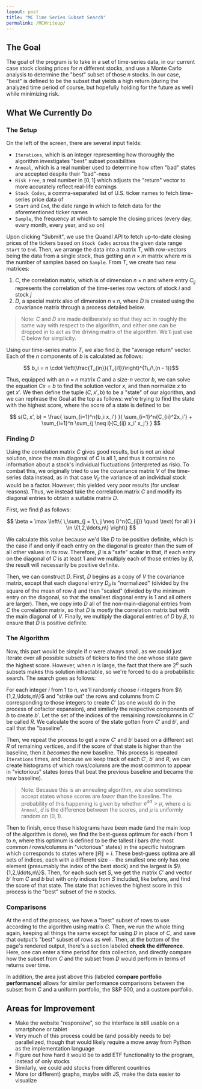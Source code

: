 ```yaml
---
layout: post
title: "MC Time Series Subset Search"
permalink: /MCWriteup/
---
```


## The Goal

The goal of the program is to take in a set of time-series data, in our current case stock closing prices for $n$ different stocks, and use a Monte Carlo analysis to determine the "best" subset of those $n$ stocks. In our case, "best" is defined to be the subset that yields a high return (during the analyzed time period of course, but hopefully holding for the future as well) while minimizing risk.

## What We Currently Do

### The Setup

On the left of the screen, there are several input fields:

- `Iterations`, which is an integer representing how thoroughly the algorithm investigates "best" subset possibilities
- `Anneal`, which is a real number used to determine how often "bad" states are accepted despite their "bad"-ness
- `Risk Free`, a real number in $[0,1]$ which adjusts the "return" vector to more accurately reflect real-life earnings
- `Stock Codes`, a comma-separated list of U.S. ticker names to fetch time-series price data of
- `Start` and `End`, the date range in which to fetch data for the aforementioned ticker names
- `Sample`, the frequency at which to sample the closing prices (every day, every month, every year, and so on)

Upon clicking "Submit", we use the Quandl API to fetch up-to-date closing prices of the tickers based on `Stock Codes` across the given date range `Start` to `End`. Then, we arrange the data into a matrix $T$, with row-vectors being the data from a single stock, thus getting an $n \times m$ matrix where $m$ is the number of samples based on `Sample`. From $T$, we create two new matrices:

1. $C$, the correlation matrix, which is of dimension $n \times n$ and where entry $C_{ij}$ represents the correlation of the time-series row vectors of stock $i$ and stock $j$
2. $D$, a special matrix also of dimension $n \times n$, where $D$ is created using the covariance matrix through a process detailed below.

> Note: $C$ and $D$ are made deliberately so that they act in roughly the same way with respect to the algorithm, and either one can be dropped in to act as the driving matrix of the algorithm. We'll just use $C$ below for simplicity.

Using our time-series matrix $T$, we also find $b$, the "average return" vector. Each of the $n$ components of $b$ is calculated as follows:

$$ b_i = n \cdot \left(\frac{T_{in}}{T_{i1}}\right)^{1\,/\,(n - 1)}$$

Thus, equipped with an $n \times n$ matrix $C$ and a size-$n$ vector $b$, we can solve the equation $Cx = b$ to find the solution vector $x$, and then normalize $x$ to get $x'$. We then define the tuple $(C, x', b)$ to be a "state" of our algorithm, and we can rephrase the Goal at the top as follows: we're trying to find the state with the highest score, where the score of a state is defined to be:

$$ s(C, x', b) = \frac{
	\sum_{i=1}^n{b_i x_i'}
}{
	\sum_{i=1}^n{C_{ii}^2x_i'} + 
	\sum_{i=1}^n \sum_{j \neq i}{C_{ij} x_i' x_j'}
} $$

### Finding $D$

Using the correlation matrix $C$ gives good results, but is not an ideal solution, since the main diagonal of $C$ is all $1$, and thus it contains no information about a stock's individual fluctuations (interpreted as risk). To combat this, we originally tried to use the covariance matrix $V$ of the time-series data instead, as in that case $V_{ii}$ the variance of an individual stock would be a factor. However, this yielded very poor results (for unclear reasons). Thus, we instead take the correlation matrix $C$ and modify its diagonal entries to obtain a suitable matrix $D$.

First, we find $\beta$ as follows:

$$ \beta = \max \left\{ \,\sum_{j = 1,\, j \neq i}^n{C_{ij}} \quad \text{ for all } i \in \{1,2,\ldots,n\} \right\} $$

We calculate this value because we'd like $D$ to be positive definite, which is the case if and only if each entry on the diagonal is greater than the sum of all other values in its row. Therefore, $\beta$ is a "safe" scalar in that, if each entry on the diagonal of $C$ is at least $1$ and we multiply each of those entries by $\beta$, the result will necessarily be positive definite.

Then, we can construct $D$. First, $D$ begins as a copy of $V$ the covariance matrix, except that each diagonal entry $D_{ii}$ is "normalized" (divided by the square of the mean of row $i$) and then "scaled" (divided by the minimum entry on the diagonal, so that the smallest diagonal entry is $1$ and all others are larger). Then, we copy into $D$ all of the non-main-diagonal entries from $C$ the correlation matrix, so that $D$ is _mostly_ the correlation matrix but with the main diagonal of $V$. Finally, we multiply the diagonal entries of $D$ by $\beta$, to ensure that $D$ is positive definite.

### The Algorithm

Now, this part would be simple if $n$ were always small, as we could just iterate over all possible subsets of tickers to find the one whose state gave the highest score. However, when $n$ is large, the fact that there are $2^n$ such subsets makes this solution intractable, so we're forced to do a probabilistic search. The search goes as follows:

For each integer $i$ from $1$ to $n$, we'll randomly choose $i$ integers from $\\{1,2,\ldots,n\\}$ and "strike out" the rows and columns from $C$ corresponding to those integers to create $C'$ (as one would do in the process of cofactor expansion), and similarly the respective components of $b$ to create $b'$. Let the set of the indices of the remaining rows/columns in $C'$ be called $R$. We calculate the score of the state gotten from $C'$ and $b'$, and call that the "baseline".

Then, we repeat the process to get a new $C'$ and $b'$ based on a different set $R$ of remaining vertices, and if the score of that state is higher than the baseline, then it _becomes_ the new baseline. This process is repeated `Iterations` times, and because we keep track of each $C'$, $b'$ and $R$, we can create histograms of which rows/columns are the most common to appear in "victorious" states (ones that beat the previous baseline and became the new baseline).

> Note: Because this is an annealing algorithm, we also sometimes accept states whose scores are _lower_ than the baseline. The probability of this happening is given by whether $e^{ad} > \mu$, where $a$ is `Anneal`, $d$ is the difference between the scores, and $\mu$ is uniformly random on $(0,1)$.

Then to finish, once these histograms have been made (and the main loop of the algorithm is done), we find the best-guess optimum for each $i$ from $1$ to $n$, where this optimum is defined to be the tallest $i$ bars (the most common $i$ rows/columns in "victorious" states) in the specific histogram which corresponds to states where $\|R\| = i$. These best-guess optima are all sets of indices, each with a different size -- the smallest one only has one element (presumably the index of the best stock) and the largest is $\\{1,2,\ldots,n\\}$. Then, for each such set $S$, we get the matrix $C'$ and vector $b'$ from $C$ and $b$ but with only indices from $S$ included, like before, and find the score of that state. The state that achieves the highest score in this process is the "best" subset of the $n$ stocks.

### Comparisons

At the end of the process, we have a "best" subset of rows to use according to the algorithm using matrix $C$. Then, we run the whole thing again, keeping all things the same except for using $D$ in place of $C$, and save that output's "best" subset of rows as well. Then, at the bottom of the page's rendered output, there's a section labeled **check the difference**. Here, one can enter a time period for data collection, and directly compare how the subset from $C$ and the subset from $D$ would perform in terms of returns over time.

In addition, the area just above this (labeled **compare portfolio performance**) allows for similar performance comparisons between the subset from $C$ and a uniform portfolio, the S&P 500, and a custom portfolio.

## Areas for Improvement

- Make the website "responsive", so the interface is still usable on a smartphone or tablet
- Very much of this process could be (and possibly needs to be) parallelized, though that would likely require a move away from Python as the implementation language
- Figure out how hard it would be to add ETF functionality to the program, instead of only stocks
- Similarly, we could add stocks from different countries
- More (or different) graphs, maybe with JS, make the data easier to visualize

